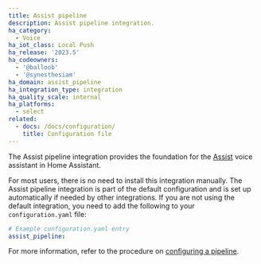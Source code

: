 ```yaml
---
title: Assist pipeline
description: Assist pipeline integration.
ha_category:
  - Voice
ha_iot_class: Local Push
ha_release: '2023.5'
ha_codeowners:
  - '@balloob'
  - '@synesthesiam'
ha_domain: assist_pipeline
ha_integration_type: integration
ha_quality_scale: internal
ha_platforms:
  - select
related:
  - docs: /docs/configuration/
    title: Configuration file
---
```


The Assist pipeline integration provides the foundation for the [Assist](/voice_control/) voice assistant in Home Assistant. 

For most users, there is no need to install this integration manually. The Assist pipeline integration is part of the default configuration and is set up automatically if needed by other integrations. 
If you are not using the default integration, you need to add the following to your `configuration.yaml` file:

```yaml
# Example configuration.yaml entry
assist_pipeline:
```

For more information, refer to the procedure on [configuring a pipeline](/voice_control/voice_remote_local_assistant/).
